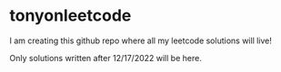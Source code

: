 # tonyonleetcode

I am creating this github repo where all my leetcode solutions will live!

Only solutions written after 12/17/2022 will be here.
